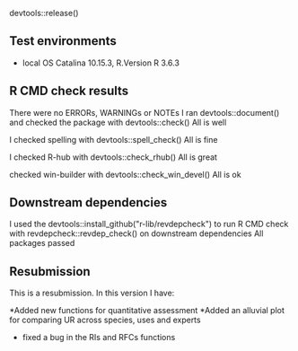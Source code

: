 devtools::release()

## Test environments
* local OS Catalina 10.15.3, R.Version R 3.6.3 

## R CMD check results
There were no ERRORs, WARNINGs or NOTEs
I ran devtools::document() 
and 
checked the package with devtools::check()
All is well

I checked spelling with devtools::spell_check()
All is fine

I checked R-hub with devtools::check_rhub()
All is great

checked win-builder with devtools::check_win_devel()
All is ok

## Downstream dependencies
I used the devtools::install_github("r-lib/revdepcheck") to run R CMD check with revdepcheck::revdep_check() on downstream dependencies 
All packages passed 


## Resubmission
This is a resubmission. In this version I have:

*Added new functions for quantitative assessment
*Added an alluvial plot for comparing UR across species, uses and experts
* fixed a bug in the RIs and RFCs functions